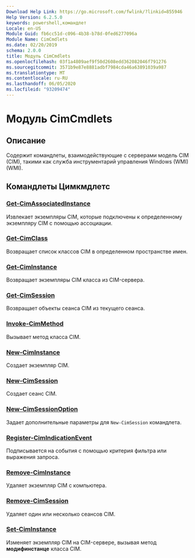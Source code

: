 ```yaml
---
Download Help Link: https://go.microsoft.com/fwlink/?linkid=855946
Help Version: 6.2.5.0
keywords: powershell,командлет
Locale: en-US
Module Guid: fb6cc51d-c096-4b38-b78d-0fed6277096a
Module Name: CimCmdlets
ms.date: 02/20/2019
schema: 2.0.0
title: Модуль CimCmdlets
ms.openlocfilehash: 03f1a4809aef9f50d2608edd362082046f791276
ms.sourcegitcommit: 3571b9e87e8881adbf7984cda46a63891039a987
ms.translationtype: MT
ms.contentlocale: ru-RU
ms.lasthandoff: 06/05/2020
ms.locfileid: "93209474"
---
```

# Модуль CimCmdlets

## Описание

Содержит командлеты, взаимодействующие с серверами модель CIM (CIM), такими как служба инструментарий управления Windows (WMI) (WMI).

## Командлеты Цимкмдлетс

### [Get-CimAssociatedInstance](Get-CimAssociatedInstance.md)
Извлекает экземпляры CIM, которые подключены к определенному экземпляру CIM с помощью ассоциации.

### [Get-CimClass](Get-CimClass.md)
Возвращает список классов CIM в определенном пространстве имен.

### [Get-CimInstance](Get-CimInstance.md)
Возвращает экземпляры CIM класса из CIM-сервера.

### [Get-CimSession](Get-CimSession.md)
Возвращает объекты сеанса CIM из текущего сеанса.

### [Invoke-CimMethod](Invoke-CimMethod.md)
Вызывает метод класса CIM.

### [New-CimInstance](New-CimInstance.md)
Создает экземпляр CIM.

### [New-CimSession](New-CimSession.md)
Создает сеанс CIM.

### [New-CimSessionOption](New-CimSessionOption.md)
Задает дополнительные параметры для `New-CimSession` командлета.

### [Register-CimIndicationEvent](Register-CimIndicationEvent.md)
Подписывается на события с помощью критерия фильтра или выражения запроса.

### [Remove-CimInstance](Remove-CimInstance.md)
Удаляет экземпляр CIM с компьютера.

### [Remove-CimSession](Remove-CimSession.md)
Удаляет один или несколько сеансов CIM.

### [Set-CimInstance](Set-CimInstance.md)
Изменяет экземпляр CIM на CIM-сервере, вызывая метод **модифинстанце** класса CIM.

